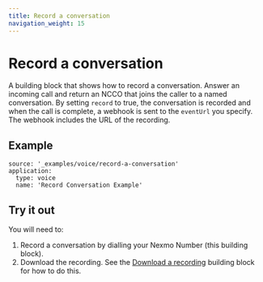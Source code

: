 ```yaml
---
title: Record a conversation
navigation_weight: 15
---
```


# Record a conversation

A building block that shows how to record a conversation. Answer an incoming
call and return an NCCO that joins the caller to a named conversation. By
setting `record` to true, the conversation is recorded and when the call is
complete, a webhook is sent to the `eventUrl` you specify. The webhook includes
the URL of the recording.

## Example

```building_blocks
source: '_examples/voice/record-a-conversation'
application:
  type: voice
  name: 'Record Conversation Example'
```

## Try it out

You will need to:

1. Record a conversation by dialling your Nexmo Number (this building block).
2. Download the recording. See the [Download a recording](/voice/voice-api/building-blocks/download-a-recording) building block for how to do this.
